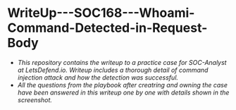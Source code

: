 # WriteUp---SOC168---Whoami-Command-Detected-in-Request-Body
* *This repository contains the writeup to a practice case for SOC-Analyst at LetsDefend.io. Writeup includes a thorough detail of command injection attack and how the detection was successful.*
* *All the questions from the playbook after creatring and owning the case have been answered in this writeup one by one with details shown in the screenshot.*
